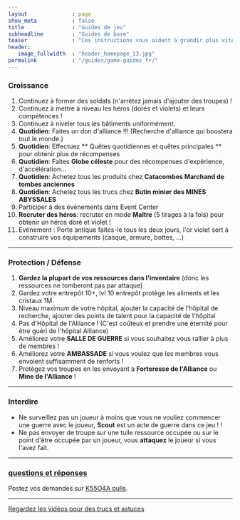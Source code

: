 ```yaml
---
layout              : page
show_meta           : false
title               : "Guides de jeu"
subheadline         : "Guides de base"
teaser              : "Ces instructions vous aident à grandir plus vite!"
header:
   image_fullwidth  : "header_homepage_13.jpg"
permalink           : "/guides/game-guides_fr/"
---
```

### Croissance
1. Continuez à former des soldats (n'arrêtez jamais d'ajouter des troupes) !
2. Continuez à mettre à niveau les héros (dorés et violets) et leurs compétences !
3. Continuez à niveler tous les bâtiments uniformément. 
4. **Quotidien**: Faites un don d'alliance !!! (Recherche d'alliance qui boostera tout le monde.)
5. **Quotidien**: Effectuez ** Quêtes quotidiennes et quêtes principales ** pour obtenir plus de récompenses
6. **Quotidien**: Faites **Globe céleste** pour des récompenses d'expérience, d'accélération...
7. **Quotidien**: Achetez tous les produits chez **Catacombes Marchand de tombes anciennes**
8. **Quotidien**: Achetez tous les trucs chez **Butin minier des MINES ABYSSALES**
9. Participer à des événements dans Event Center
10. **Recruter des héros**: recruter en mode **Maître** (5 tirages à la fois) pour obtenir un héros doré et violet !
11. Evénement : Porte antique faites-le tous les deux jours, l'or violet sert à construire vos équipements (casque, armure, bottes, ...)

---
### Protection / Défense
1. **Gardez la plupart de vos ressources dans l'inventaire** (donc les ressources ne tomberont pas par attaque)
2. Gardez votre entrepôt 10+, lvl 10 entrepôt protège les aliments et les cristaux 1M.
3. Niveau maximum de votre hôpital, ajouter la capacité de l'hôpital de recherche, ajouter des points de talent pour la capacité de l'hôpital
4. Pas d'Hôpital de l'Alliance ! (C'est coûteux et prendre une éternité pour être guéri de l'hôpital Alliance)
5. Améliorez votre **SALLE DE GUERRE** si vous souhaitez vous rallier à plus de membres !
6. Améliorez votre **AMBASSADE** si vous voulez que les membres vous envoient suffisamment de renforts !
7. Protégez vos troupes en les envoyant à **Forteresse de l'Alliance** ou **Mine de l'Alliance** !

---
### Interdire 
* Ne surveillez pas un joueur à moins que vous ne vouliez commencer une guerre avec le joueur, **Scout** est un acte de guerre dans ce jeu ! !
* Ne pas envoyer de troupe sur une tuile ressource occupée ou sur le point d'être occupée par un joueur, vous **attaquez** le joueur si vous l'avez fait.

---
### [questions et réponses](https://rkuo2023.github.io/k55o4a/design/mediaelement_js/)
Postez vos demandes sur [K55O4A pulls](https://github.com/rkuo2023/k55o4a/pulls).<br>

---
<a class="radius button small" href="{{ site.url }}{{ site.baseurl }}/design/mediaelement_js/">Regardez les vidéos pour des trucs et astuces</a>


